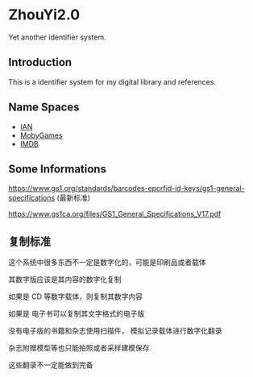 # ZhouYi2.0
Yet another identifier system.

## Introduction

This is a identifier system for my digital library and references. 

## Name Spaces

* [IAN](./IAN.md)
* [MobyGames](./MobyGames.md)
* [IMDB](./IMDB.md)

## Some Informations

https://www.gs1.org/standards/barcodes-epcrfid-id-keys/gs1-general-specifications (最新标准)

https://www.gs1ca.org/files/GS1_General_Specifications_V17.pdf

## 复制标准

这个系统中很多东西不一定是数字化的，可能是印刷品或者载体

其数字版应该是其内容的数字化复制

如果是 CD 等数字载体，则复制其数字内容

如果是 电子书可以复制其文字格式的电子版

没有电子版的书籍和杂志使用扫描件， 模拟记录载体进行数字化翻录

杂志附赠模型等也只能拍照或者采样建模保存

这些翻录不一定能做到完备